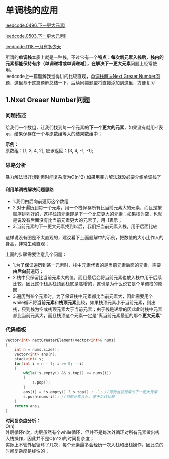 # 单调栈的应用    


[leedcode.0496.下一更大元素I](https://github.com/wangrui996/leedcode/blob/master/%E6%A0%88/easy/0496.%E4%B8%8B%E4%B8%80%E4%B8%AA%E6%9B%B4%E5%A4%A7%E5%85%83%E7%B4%A0%20I.md)    

[leedcode.0503.下一更大元素II](https://github.com/wangrui996/leedcode/blob/master/%E6%A0%88/medium/0503.%E4%B8%8B%E4%B8%80%E4%B8%AA%E6%9B%B4%E5%A4%A7%E5%85%83%E7%B4%A0%20II.md)    


[leedcode.1118.一月有多少天](https://leetcode-cn.com/problems/number-of-days-in-a-month/)




所谓的**单调栈**本质上就是一种栈，不过它有一个**特点：**每次新元素入栈后，栈内的元素都能保持有序（单调递增或单调递减），在解决**下一更大元素**问题上经常使用。  
leedcode上一篇题解我觉得讲的比较直观，[单调栈解决Next Greaer Number问题](https://leetcode-cn.com/problems/next-greater-element-i/solution/dan-diao-zhan-jie-jue-next-greater-number-yi-lei-w/)，这里基于这篇题解总结一下，后续同类题型将直接添加到这里，方便复习  


## 1.Nxet Greaer Number问题  

### 问题描述  
给我们一个数组，让我们找到每一个元素的**下一个更大的元素**，如果没有就用-1表示，结果保存在一个与原数组等大的结果数组中；  

**示例：**  
    原数组：[1, 3, 4, 2], 应该返回：[3, 4, -1, -1];  

### 思路分析  

暴力解法很好想到但时间复杂度为O(n^2),如果用暴力解法就没必要介绍单调栈了  

#### 利用**单调栈**解决问题思路  
* 1.我们由后向前遍历这个数组
* 2.对于遍历到每一个元素，用一个栈保存所有比当前元素大的元素，而且是按顺序排列好的，这样栈顶元素即是下一个比它更大的元素；如果栈为空，也就是说没有后面没有比当前元素更大的元素了，用-1表示；
* 3.当前元素的下一更大元素找到以后，我们把当前元素入栈，用于后面比较

这样说没有图是不太直观的，建议看下上面题解中的示例，把数值的大小比作人的身高，非常生动直观；  

上面的步骤需要注意几个问题：
* 1.为了保证遍历到某一元素时，栈中元素代表的是当前元素后面的元素，需要**由后向前**遍历；
* 2.栈中只保留比当前元素大的值，而且最后会将当前元素也放入栈中用于后续比较，因此这个栈从栈顶到栈底是递增的，这也是为什么说它是个单调栈的原因
* 3.遍历到某个元素时，为了保证栈中元素都比当前元素大，因此需要用个while循环将**当前元素**和**栈顶元素**比较，如果栈顶元素小于当前元素，则出栈，只到栈为空或栈顶元素大于当前元素；由于栈是递增的因此此时栈中元素都比当前元素大，而且栈顶这个元素一定是“离当前元素最近的那个**更大元素**”


### 代码模板
```cpp
vector<int> nextGreaterElement(vector<int>& nums)
{
    int n = nums.size();
    vector<int> ans(n);
    stack<int> s;
    for(int i = n - 1; i >= 0; --i)
    {
        while(!s.empty() && s.top() <= nums[i])
        {
            s.pop();
        }
        ans[i] = !s.empty() ? s.top() : -1; //得到当前元素的下一更大元素  
        s.push(nums[i]); //当前元素入队，便于后续比较
    }
    return ans；
}
```

**时间复杂度分析：**  
O(n)  
外层循环n次，内层虽然有个while循环，但并不是每次外循环对所有元素做出栈入栈操作，因此并不是O(n^2)的时间复杂度；  
实际上不管外层循环了几次，每个元素最多会经历一次入栈和出栈操作，因此总的时间复杂度是线性的；  




